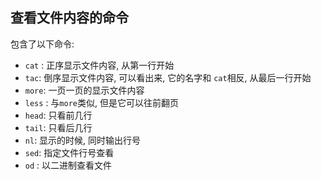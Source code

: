 ## 查看文件内容的命令

包含了以下命令: 

- `cat` :  正序显示文件内容, 从第一行开始
- `tac`:  倒序显示文件内容, 可以看出来, 它的名字和 `cat`相反, 从最后一行开始
- `more`:   一页一页的显示文件内容
- `less` :  与`more`类似, 但是它可以往前翻页
- `head`:  只看前几行
- `tail`:  只看后几行
- `nl`:  显示的时候, 同时输出行号
- `sed`:  指定文件行号查看
- `od` :  以二进制查看文件
